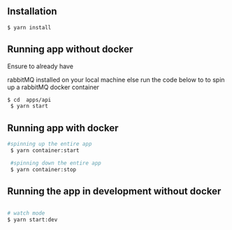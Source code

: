 ## Installation

```bash
$ yarn install
```

## Running app without docker

Ensure to already have

rabbitMQ installed on your local machine else run the code below to to spin up a rabbitMQ docker container

```bash
$ cd  apps/api
 $ yarn start
```

## Running app with docker

```bash
#spinning up the entire app 
 $ yarn container:start

 #spinning down the entire app 
 $ yarn container:stop
```

## Running the app in development without docker

```bash

# watch mode
$ yarn start:dev
```

